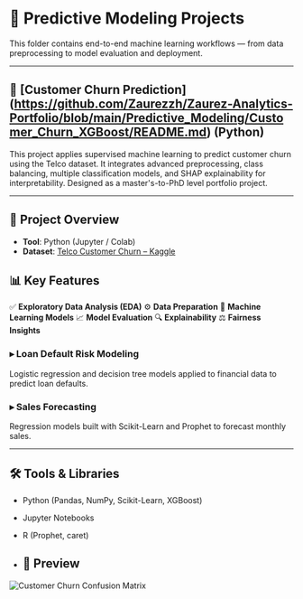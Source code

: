 # 🧠 Predictive Modeling Projects

This folder contains end-to-end machine learning workflows — from data preprocessing to model evaluation and deployment.

---


##  🧠 [Customer Churn Prediction] (https://github.com/Zaurezzh/Zaurez-Analytics-Portfolio/blob/main/Predictive_Modeling/Customer_Churn_XGBoost/README.md) (Python)

This project applies supervised machine learning to predict customer churn using the Telco dataset. It integrates advanced preprocessing, class balancing, multiple classification models, and SHAP explainability for interpretability. Designed as a master's-to-PhD level portfolio project.

---

## 📂 Project Overview
- **Tool**: Python (Jupyter / Colab)  
- **Dataset**: [Telco Customer Churn – Kaggle](https://www.kaggle.com/datasets/blastchar/telco-customer-churn)  

## 📊 Key Features

 ✅ **Exploratory Data Analysis (EDA)**
 ⚙️ **Data Preparation**
 🤖 **Machine Learning Models**
 📈 **Model Evaluation**
 🔍 **Explainability**
 ⚖️ **Fairness Insights**


### ▸ Loan Default Risk Modeling  
Logistic regression and decision tree models applied to financial data to predict loan defaults.

### ▸ Sales Forecasting  
Regression models built with Scikit-Learn and Prophet to forecast monthly sales.

---

## 🛠 Tools & Libraries
- Python (Pandas, NumPy, Scikit-Learn, XGBoost)
- Jupyter Notebooks
- R (Prophet, caret)

- ## 📸 Preview
![Customer Churn Confusion Matrix](../../Assets/churn_conf_matrix.png)

